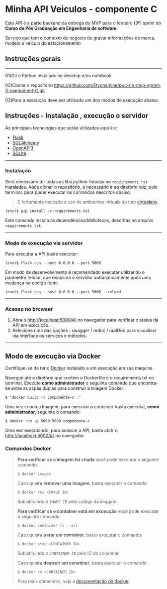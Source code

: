 # Minha API Veiculos - componente C

Este API é a parte backend da entrega do MVP para o terceiro (3º) sprint do  **Curso de Pós Graduação em Engenharia de software** 

Serviço que tem o contexto de negocio de gravar informações de marca, modelo e veículo do estacionamento
 
## Instruções gerais
---
01)Git e Python instalado no desktop e/ou notebook   

02)Clonar o repositório https://github.com/Etyonamine/puc-rio-mvp-sprint-3-component-C.git

03)Para a execução deve ser utilizado um dos modos de execução abaixo:


## Instruções - Instalação , execução o servidor 

As principais tecnologias que serão utilizadas aqui é o:
 - [Flask](https://flask.palletsprojects.com/en/2.3.x/)
 - [SQLAlchemy](https://www.sqlalchemy.org/)
 - [OpenAPI3](https://swagger.io/specification/)
 - [SQLite](https://www.sqlite.org/index.html)

---
### Instalação


Será necessário ter todas as libs python listadas no `requirements.txt` instaladas.
Após clonar o repositório, é necessário ir ao diretório raiz, pelo terminal, para poder executar os comandos descritos abaixo.

> É fortemente indicado o uso de ambientes virtuais do tipo [virtualenv](https://virtualenv.pypa.io/en/latest/installation.html).

```
(env)$ pip install -r requirements.txt
```

Este comando instala as dependências/bibliotecas, descritas no arquivo `requirements.txt`.

---
### Modo de execução via servidor


Para executar a API  basta executar:

```
(env)$ flask run --host 0.0.0.0 --port 5000
```

Em modo de desenvolvimento é recomendado executar utilizando o parâmetro reload, que reiniciará o servidor
automaticamente após uma mudança no código fonte. 

```
(env)$ flask run --host 0.0.0.0 --port 5000 --reload
```

---
### Acesso no browser

1) Abra o [http://localhost:5000/#/](http://localhost:5000/#/) no navegador para verificar o status da API em execução.
2) Selecione uma das opções : swagger / redoc / rapiDoc para visualizar via interface os serviços e métodos.

---
## Modo de execução via Docker

Certifique-se de ter o [Docker](https://docs.docker.com/engine/install/) instalado e em execução em sua máquina.

Navegue até o diretório que contém o Dockerfile e o requirements.txt no terminal.
Execute **como administrador** o seguinte comando que encontra-se entre as aspas duplas para construir a imagem Docker:

```
$ "docker build -t componente-c ."
```

Uma vez criada a imagem, para executar o container basta executar, **como administrador**, seguinte o comando:

```
$ docker run -p 5000:5000 componente-c
```

Uma vez executando, para acessar a API, basta abrir o [http://localhost:5000/#/](http://localhost:5000/#/) no navegador.

### Comandos Docker

>**Para verificar se a imagem foi criada** você pode executar o seguinte comando:
>
>```
>$ docker images
>```
>
> Caso queira **remover uma imagem**, basta executar o comando:
>```
>$ docker rmi <IMAGE ID>
>```
>Subistituindo o `IMAGE ID` pelo código da imagem
>
>**Para verificar se o container está em exceução** você pode executar o seguinte comando:
>
>```
>$ docker container ls --all
>```
>
> Caso queira **parar um container**, basta executar o comando:
>```
>$ docker stop <CONTAINER ID>
>```
>Subistituindo o `CONTAINER ID` pelo ID do conatiner
>
>
> Caso queira **destruir um conatiner**, basta executar o comando:
>```
>$ docker rm <CONTAINER ID>
>```
>Para mais comandos, veja a [documentação do docker](https://docs.docker.com/engine/reference/run/).
